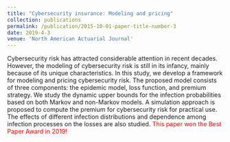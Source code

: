 ```yaml
---
title: "Cybersecurity insurance: Modeling and pricing"
collection: publications
permalink: /publication/2015-10-01-paper-title-number-3
date: 2019-4-3
venue: 'North American Actuarial Journal'
---
```

Cybersecurity risk has attracted considerable attention in recent decades. However, the modeling of cybersecurity risk is still in its infancy, mainly because of its unique characteristics. In this study, we develop a framework for modeling and pricing cybersecurity risk. The proposed model consists of three components: the epidemic model, loss function, and premium strategy. We study the dynamic upper bounds for the infection probabilities based on both Markov and non-Markov models. A simulation approach is proposed to compute the premium for cybersecurity risk for practical use. The effects of different infection distributions and dependence among infection processes on the losses are also studied. <span style="color: red;">This paper won the Best Paper Award in 2019!</span>
